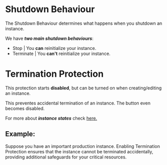 # Shutdown Behaviour
The Shutdown Behaviour determines what happens when you shutdown an instance. 

We have ***two main shutdown behaviours***:
- Stop  | You **can** reinitialize your instance.
- Terminate | You **can't** reinitialize your instance.

# Termination Protection
This protection starts **disabled**, but can be turned on when creating/editing an instance.

This preventes accidental termination of an instance. The button even becomes disabled.

For more about ***instance states*** check [here.](/notes/aws_ec2_instances-states.md)

## Example:
Suppose you have an important production instance. Enabling Termination Protection ensures that the instance cannot be terminated accidentally, providing additional safeguards for your critical resources.
